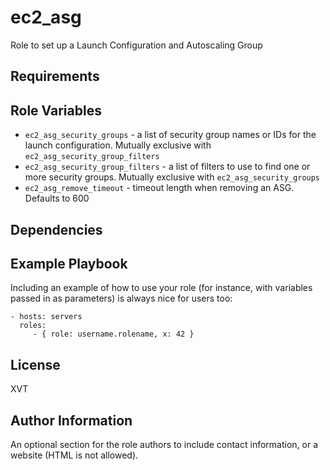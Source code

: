ec2_asg
=======

Role to set up a Launch Configuration and Autoscaling Group

Requirements
------------

Role Variables
--------------

* `ec2_asg_security_groups` - a list of security group names or IDs for the launch configuration.
  Mutually exclusive with `ec2_asg_security_group_filters`
* `ec2_asg_security_group_filters` - a list of filters to use to find one or more security groups.
  Mutually exclusive with `ec2_asg_security_groups`
* `ec2_asg_remove_timeout` - timeout length when removing an ASG. Defaults to 600

Dependencies
------------


Example Playbook
----------------

Including an example of how to use your role (for instance, with variables passed in as parameters) is always nice for users too:

    - hosts: servers
      roles:
         - { role: username.rolename, x: 42 }

License
-------

XVT

Author Information
------------------

An optional section for the role authors to include contact information, or a website (HTML is not allowed).
